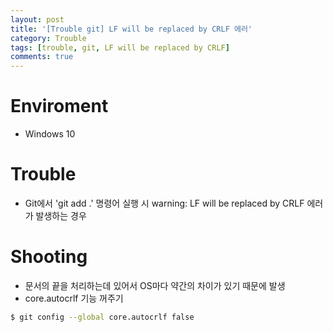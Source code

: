 ```yaml
---
layout: post
title: '[Trouble git] LF will be replaced by CRLF 에러'
category: Trouble
tags: [trouble, git, LF will be replaced by CRLF]
comments: true
---
```


# Enviroment
- Windows 10

# Trouble
- Git에서 'git add .' 명령어 실행 시 warning: LF will be replaced by CRLF 에러가 발생하는 경우

# Shooting
- 문서의 끝을 처리하는데 있어서 OS마다 약간의 차이가 있기 때문에 발생
- core.autocrlf 기능 꺼주기

~~~sh
$ git config --global core.autocrlf false
~~~